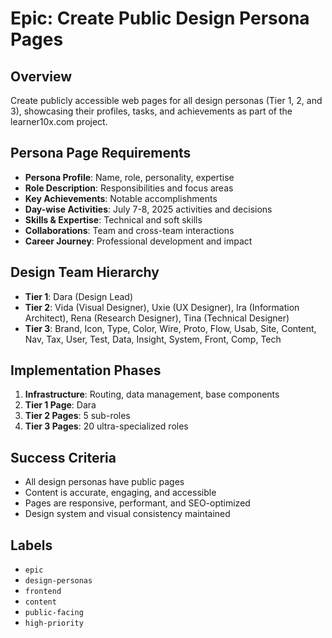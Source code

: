 # Epic: Create Public Design Persona Pages

## Overview
Create publicly accessible web pages for all design personas (Tier 1, 2, and 3), showcasing their profiles, tasks, and achievements as part of the learner10x.com project.

## Persona Page Requirements
- **Persona Profile**: Name, role, personality, expertise
- **Role Description**: Responsibilities and focus areas
- **Key Achievements**: Notable accomplishments
- **Day-wise Activities**: July 7-8, 2025 activities and decisions
- **Skills & Expertise**: Technical and soft skills
- **Collaborations**: Team and cross-team interactions
- **Career Journey**: Professional development and impact

## Design Team Hierarchy
- **Tier 1**: Dara (Design Lead)
- **Tier 2**: Vida (Visual Designer), Uxie (UX Designer), Ira (Information Architect), Rena (Research Designer), Tina (Technical Designer)
- **Tier 3**: Brand, Icon, Type, Color, Wire, Proto, Flow, Usab, Site, Content, Nav, Tax, User, Test, Data, Insight, System, Front, Comp, Tech

## Implementation Phases
1. **Infrastructure**: Routing, data management, base components
2. **Tier 1 Page**: Dara
3. **Tier 2 Pages**: 5 sub-roles
4. **Tier 3 Pages**: 20 ultra-specialized roles

## Success Criteria
- All design personas have public pages
- Content is accurate, engaging, and accessible
- Pages are responsive, performant, and SEO-optimized
- Design system and visual consistency maintained

## Labels
- `epic`
- `design-personas`
- `frontend`
- `content`
- `public-facing`
- `high-priority` 